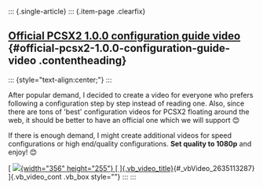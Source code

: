::: {.single-article}
::: {.item-page .clearfix}
## [Official PCSX2 1.0.0 configuration guide video](/247-official-pcsx2-configuration-guide-video.html) {#official-pcsx2-1.0.0-configuration-guide-video .contentheading}

::: {style="text-align:center;"}
:::

After popular demand, I decided to create a video for everyone who
prefers following a configuration step by step instead of reading one.
Also, since there are tons of 'best' configuration videos for PCSX2
floating around the web, it should be better to have an official one
which we will support
😊

If there is enough demand, I might create additional videos for speed
configurations or high end/quality configurations. **Set quality to
1080p** and enjoy!
😊


[
[![](https://pcsx2.net//plugins/system/videobox/cache/ea9e3235e31d4d7fbe86f9039a16c54b.jpg){width="356"
height="255"} [
]{.vb_video_title}](https://www.youtube.com/embed/plo8rMytBNg?wmode=transparent&rel=0&fs=1&autoplay=1){#_vbVideo_2635113287}
]{.vb_video_cont .vb_box style=""}
:::
:::
